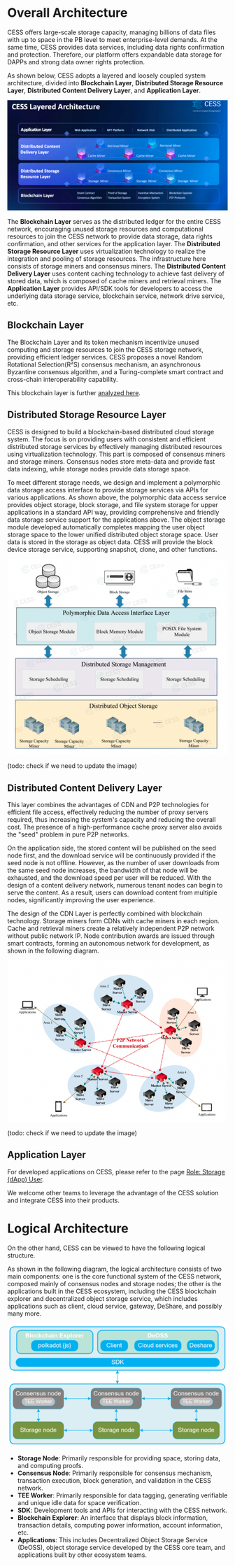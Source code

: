 # Overall Architecture

CESS offers large-scale storage capacity, managing billions of data files with up to space in the PB level to meet enterprise-level demands. At the same time, CESS provides data services, including data rights confirmation and protection. Therefore, our platform offers expandable data storage for DAPPs and strong data owner rights protection.

As shown below, CESS adopts a layered and loosely coupled system architecture, divided into **Blockchain Layer**, **Distributed Storage Resource Layer**, **Distributed Content Delivery Layer**, and **Application Layer**.

![CESS Layered Architecture](../assets/concepts/system-architecture/layered-system-architecture.png)

The **Blockchain Layer** serves as the distributed ledger for the entire CESS network, encouraging unused storage resources and computational resources to join the CESS network to provide data storage, data rights confirmation, and other services for the application layer. The **Distributed Storage Resource Layer** uses virtualization technology to realize the integration and pooling of storage resources. The infrastructure here consists of storage miners and consensus miners. The **Distributed Content Delivery Layer** uses content caching technology to achieve fast delivery of stored data, which is composed of cache miners and retrieval miners. The **Application Layer** provides API/SDK tools for developers to access the underlying data storage service, blockchain service, network drive service, etc.

## Blockchain Layer

The Blockchain Layer and its token mechanism incentivize unused computing and storage resources to join the CESS storage network, providing efficient ledger services. CESS proposes a novel Random Rotational Selection(R²S) consensus mechanism, an asynchronous Byzantine consensus algorithm, and a Turing-complete smart contract and cross-chain interoperability capability.

This blockchain layer is further [analyzed here](blockchain-arch.md).

## Distributed Storage Resource Layer

CESS is designed to build a blockchain-based distributed cloud storage system. The focus is on providing users with consistent and efficient distributed storage services by effectively managing distributed resources using virtualization technology. This part is composed of consensus miners and storage miners. Consensus nodes store meta-data and provide fast data indexing, while storage nodes provide data storage space.

To meet different storage needs, we design and implement a polymorphic data storage access interface to provide storage services via APIs for various applications. As shown above, the polymorphic data access service provides object storage, block storage, and file system storage for upper applications in a standard API way, providing comprehensive and friendly data storage service support for the applications above. The object storage module developed automatically completes mapping the user object storage space to the lower unified distributed object storage space. User data is stored in the storage as object data. CESS will provide the block device storage service, supporting snapshot, clone, and other functions.

![Distributed Storage Resource Layer](../assets/concepts/system-architecture/distributed-cloud-storage.png)

(todo: check if we need to update the image)

## Distributed Content Delivery Layer

This layer combines the advantages of CDN and P2P technologies for efficient file access, effectively reducing the number of proxy servers required, thus increasing the system's capacity and reducing the overall cost. The presence of a high-performance cache proxy server also avoids the "seed" problem in pure P2P networks.

On the application side, the stored content will be published on the seed node first, and the download service will be continuously provided if the seed node is not offline. However, as the number of user downloads from the same seed node increases, the bandwidth of that node will be exhausted, and the download speed per user will be reduced. With the design of a content delivery network, numerous tenant nodes can begin to serve the content. As a result, users can download content from multiple nodes, significantly improving the user experience.

The design of the CDN Layer is perfectly combined with blockchain technology. Storage miners form CDNs with cache miners in each region. Cache and retrieval miners create a relatively independent P2P network without public network IP. Node contribution awards are issued through smart contracts, forming an autonomous network for development, as shown in the following diagram.

![Distributed Content Delivery Layer](../assets/concepts/system-architecture/distributed-cdn.png)

(todo: check if we need to update the image)

## Application Layer

For developed applications on CESS, please refer to the page [Role: Storage (dApp) User](../user).

We welcome other teams to leverage the advantage of the CESS solution and integrate CESS into their products.

# Logical Architecture

On the other hand, CESS can be viewed to have the following logical structure.

As shown in the following diagram, the logical architecture consists of two main components: one is the core functional system of the CESS network, composed mainly of consensus nodes and storage nodes; the other is the applications built in the CESS ecosystem, including the CESS blockchain explorer and decentralized object storage service, which includes applications such as client, cloud service, gateway, DeShare, and possibly many more.

![Logical Architecture](../assets/concepts/system-architecture/logical-structure.png)

- **Storage Node**: Primarily responsible for providing space, storing data, and computing proofs.
- **Consensus Node**: Primarily responsible for consensus mechanism, transaction execution, block generation, and validation in the CESS network.
- **TEE Worker**: Primarily responsible for data tagging, generating verifiable and unique idle data for space verification.
- **SDK**: Development tools and APIs for interacting with the CESS network.
- **Blockchain Explorer**: An interface that displays block information, transaction details, computing power information, account information, etc.
- **Applications**: This includes Decentralized Object Storage Service (DeOSS), object storage service developed by the CESS core team, and applications built by other ecosystem teams.
